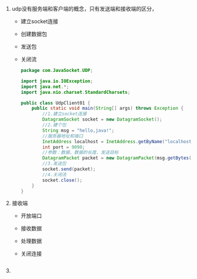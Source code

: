 1. udp没有服务端和客户端的概念，只有发送端和接收端的区分，
   
   - 建立socket连接
   
   - 创建数据包
   
   - 发送包
   
   - 关闭流
     
     ```java
     package com.JavaSocket.UDP;
     
     import java.io.IOException;
     import java.net.*;
     import java.nio.charset.StandardCharsets;
     
     public class UdpClient01 {
         public static void main(String[] args) throws Exception {
             //1.建立socket连接
             DatagramSocket socket = new DatagramSocket();
             //2.建个包
             String msg = "hello,java!";
             //服务器地址和端口
             InetAddress localhost = InetAddress.getByName("localhost");
             int port = 9090;
             //参数：数据、数据的长度、发送目标
             DatagramPacket packet = new DatagramPacket(msg.getBytes(),0,msg.getBytes().length,localhost,port);
             //3.发送包
             socket.send(packet);
             //4.关闭流
             socket.close();
         }
     }
     ```

2. 接收端
   
   - 开放端口
   
   - 接收数据
   
   - 处理数据
   
   - 关闭连接
     
     ```java
     
     ```

3. 
